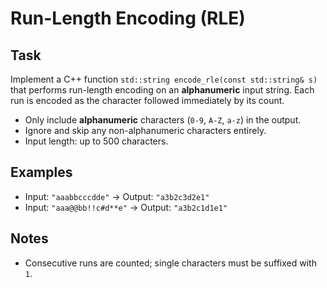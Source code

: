 # Run-Length Encoding (RLE)

## Task
Implement a C++ function `std::string encode_rle(const std::string& s)` that performs run-length encoding on an **alphanumeric** input string. Each run is encoded as the character followed immediately by its count.

- Only include **alphanumeric** characters (`0-9`, `A-Z`, `a-z`) in the output.
- Ignore and skip any non-alphanumeric characters entirely.
- Input length: up to 500 characters.

## Examples
- Input: `"aaabbcccdde"` → Output: `"a3b2c3d2e1"`
- Input: `"aaa@@bb!!c#d**e"` → Output: `"a3b2c1d1e1"`

## Notes
- Consecutive runs are counted; single characters must be suffixed with `1`.
